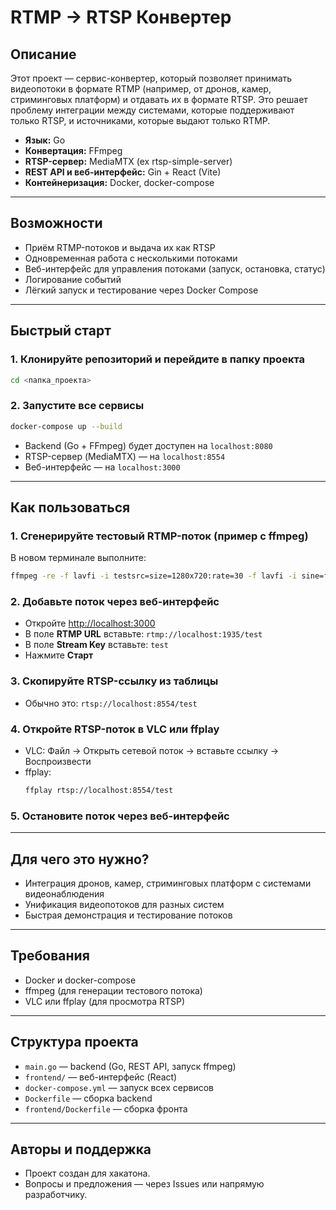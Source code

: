 # RTMP → RTSP Конвертер

## Описание

Этот проект — сервис-конвертер, который позволяет принимать видеопотоки в формате RTMP (например, от дронов, камер, стриминговых платформ) и отдавать их в формате RTSP. Это решает проблему интеграции между системами, которые поддерживают только RTSP, и источниками, которые выдают только RTMP.

- **Язык:** Go
- **Конвертация:** FFmpeg
- **RTSP-сервер:** MediaMTX (ex rtsp-simple-server)
- **REST API и веб-интерфейс:** Gin + React (Vite)
- **Контейнеризация:** Docker, docker-compose

---

## Возможности

- Приём RTMP-потоков и выдача их как RTSP
- Одновременная работа с несколькими потоками
- Веб-интерфейс для управления потоками (запуск, остановка, статус)
- Логирование событий
- Лёгкий запуск и тестирование через Docker Compose

---

## Быстрый старт

### 1. Клонируйте репозиторий и перейдите в папку проекта

```sh
cd <папка_проекта>
```

### 2. Запустите все сервисы

```sh
docker-compose up --build
```

- Backend (Go + FFmpeg) будет доступен на `localhost:8080`
- RTSP-сервер (MediaMTX) — на `localhost:8554`
- Веб-интерфейс — на `localhost:3000`

---

## Как пользоваться

### 1. Сгенерируйте тестовый RTMP-поток (пример с ffmpeg)

В новом терминале выполните:

```sh
ffmpeg -re -f lavfi -i testsrc=size=1280x720:rate=30 -f lavfi -i sine=frequency=1000 -c:v libx264 -c:a aac -f flv rtmp://localhost:1935/test
```

### 2. Добавьте поток через веб-интерфейс

- Откройте [http://localhost:3000](http://localhost:3000)
- В поле **RTMP URL** вставьте: `rtmp://localhost:1935/test`
- В поле **Stream Key** вставьте: `test`
- Нажмите **Старт**

### 3. Скопируйте RTSP-ссылку из таблицы

- Обычно это: `rtsp://localhost:8554/test`

### 4. Откройте RTSP-поток в VLC или ffplay

- VLC: Файл → Открыть сетевой поток → вставьте ссылку → Воспроизвести
- ffplay:
  ```sh
  ffplay rtsp://localhost:8554/test
  ```

### 5. Остановите поток через веб-интерфейс

---

## Для чего это нужно?

- Интеграция дронов, камер, стриминговых платформ с системами видеонаблюдения
- Унификация видеопотоков для разных систем
- Быстрая демонстрация и тестирование потоков

---

## Требования

- Docker и docker-compose
- ffmpeg (для генерации тестового потока)
- VLC или ffplay (для просмотра RTSP)

---

## Структура проекта

- `main.go` — backend (Go, REST API, запуск ffmpeg)
- `frontend/` — веб-интерфейс (React)
- `docker-compose.yml` — запуск всех сервисов
- `Dockerfile` — сборка backend
- `frontend/Dockerfile` — сборка фронта

---

## Авторы и поддержка

- Проект создан для хакатона.
- Вопросы и предложения — через Issues или напрямую разработчику.
